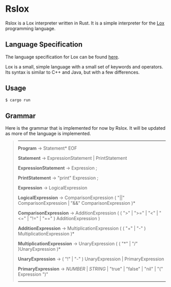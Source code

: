# Rslox

Rslox is a Lox interpreter written in Rust. It is a simple interpreter for the [Lox](https://github.com/munificent/craftinginterpreters) programming language.

## Language Specification

The language specification for Lox can be found [here](https://craftinginterpreters.com/).

Lox is a small, simple language with a small set of keywords and operators. Its syntax is similar to C++ and Java, but with a few differences.


## Usage

```bash
$ cargo run
```

## Grammar 

Here is the grammar that is implemented for now by Rslox. It will be updated as more of the language is implemented.

>---
> **Program** -> Statement* EOF
>
>**Statement** -> ExpressionStatement | PrintStatement
>
>**ExpressionStatement** -> Expression ;
>
>**PrintStatement** -> "print" Expression ;
>
>**Expression** -> LogicalExpression
>
>**LogicalExpression** -> ComparisonExpression ( "||" ComparisonExpression | "&&" ComparisonExpression )\*
>
>**ComparisonExpression** -> AdditionExpression ( ( ">" | ">=" | "<" | "<=" | "!=" | "==" ) AdditionExpression )
>
>**AdditionExpression** -> MultiplicationExpression ( ( "+" | "-" ) MultiplicationExpression )\*
>
>**MultiplicationExpression** -> UnaryExpression ( ( "\*" | "/" )UnaryExpression )\*
>
>**UnaryExpression** -> ( "!" | "-" ) UnaryExpression | PrimaryExpression
>
>**PrimaryExpression** -> *NUMBER* | *STRING* | "true" | "false" | "nil" | "(" Expression ")"
>
>---